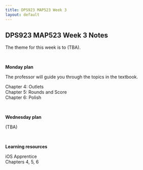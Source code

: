 ```yaml
---
title: DPS923 MAP523 Week 3
layout: default
---
```


## DPS923 MAP523 Week 3 Notes

The theme for this week is to (TBA). 

<br>

**Monday plan**

The professor will guide you through the topics in the textbook. 

Chapter 4: Outlets  
Chapter 5: Rounds and Score  
Chapter 6: Polish

<br>

**Wednesday plan**

(TBA)

<br>

**Learning resources**

iOS Apprentice  
Chapters 4, 5, 6

<br>
